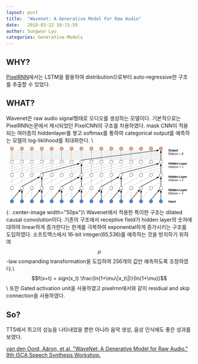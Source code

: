 ```yaml
---
layout: post
title:  "Wavenet: A Generative Model For Raw Audio"
date:   2018-03-22 10:15:59
author: Sungwon Lyu
categories: Generative-Models
---
```


## WHY? 
[PixelRNN](https://lyusungwon.github.io/dl/2018/03/21/pixelrnn.html)에서는 LSTM을 활용하여 distribution으로부터 auto-regressive한 구조를 추출할 수 있었다. 

## WHAT?
Wavenet은 raw audio signal형태로 오디오를 생성하는 모델이다. 기본적으로는 PixelRNN논문에서 제시되었던 PixelCNN의 구조를 차용하였다. mask CNN이 적용되는 여러층의 hiddenlayer를 쌓고 softmax를 통하여 categorical output를 예측하는 모델의 log-liklihood를 최대화한다. \\
![image](/assets/images/wavenet.png){: .center-image width="50px"}\\
Wavenet에서 적용한 특이한 구조는 dilated causal convolution이다. 기존의 구조에서 receptive field가 hidden layer의 숫자에 대하여 linear하게 증가한다는 한계를 극복하여 exponential하게 증가시키는 구조를 도입하였다. 소프트맥스에서 16-bit integer(65,536)를 예측하는 것을 방지하기 위하여 $$\mu$$-law companding transformation을 도입하여 256개의 값만 예측하도록 조정하였다.\\
$$f(x+t) = sign(x_t) \frac{ln(1+\mu\|x_t\|)}{ln(1+\mu)}$$\\
또한 Gated activation unit을 사용하였고 pixelrnn에서와 같이 residual and skip connection을 사용하였다. 

## So?
TTS에서 최고의 성능을 나타내었을 뿐만 아니라 음악 생성, 음성 인식에도 좋은 성과를 보였다.

[van den Oord, Aäron, et al. "WaveNet: A Generative Model for Raw Audio." 9th ISCA Speech Synthesis Workshop.](https://arxiv.org/abs/1609.03499)